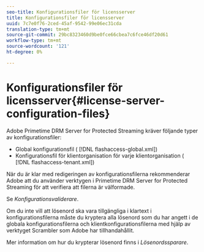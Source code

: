 ```yaml
---
seo-title: Konfigurationsfiler för licensserver
title: Konfigurationsfiler för licensserver
uuid: 7c7e0f76-2ced-45af-9542-99e06ec31cda
translation-type: tm+mt
source-git-commit: 29bc8323460d9be0fce66cbea7c6fce46df20d61
workflow-type: tm+mt
source-wordcount: '121'
ht-degree: 0%

---
```



# Konfigurationsfiler för licensserver{#license-server-configuration-files}

Adobe Primetime DRM Server for Protected Streaming kräver följande typer av konfigurationsfiler:

* Global konfigurationsfil ( [!DNL flashaccess-global.xml])
* Konfigurationsfil för klientorganisation för varje klientorganisation ( [!DNL flashaccess-tenant.xml])

När du är klar med redigeringen av konfigurationsfilerna rekommenderar Adobe att du använder verktygen i Primetime DRM Server for Protected Streaming för att verifiera att filerna är välformade.

Se *Konfigurationsvaliderare*.

Om du inte vill att lösenord ska vara tillgängliga i klartext i konfigurationsfilerna måste du kryptera alla lösenord som du har angett i de globala konfigurationsfilerna och klientkonfigurationsfilerna med hjälp av verktyget Scrambler som Adobe har tillhandahållit.

Mer information om hur du krypterar lösenord finns i *Lösenordssparare*.
